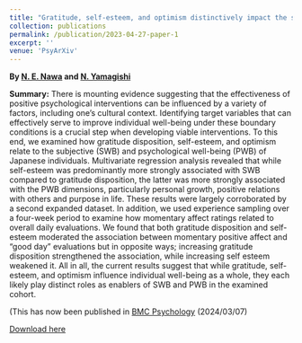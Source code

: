 ```yaml
---
title: "Gratitude, self-esteem, and optimism distinctively impact the subjective and psychological well-being of Japanese individuals"
collection: publications
permalink: /publication/2023-04-27-paper-1
excerpt: ''
venue: 'PsyArXiv'
---
```


<b>By <a href="https://eijinawa.github.io">N. E. Nawa</a> and <a href="http://www.ritsumei.ac.jp/~yamagisi/index-e.html">N. Yamagishi</a></b>

<b>Summary:</b> There is mounting evidence suggesting that the
effectiveness of positive psychological interventions can be
influenced by a variety of factors, including one’s cultural
context. Identifying target variables that can effectively serve to
improve individual well-being under these boundary conditions is a
crucial step when developing viable interventions. To this end, we
examined how gratitude disposition, self-esteem, and optimism relate
to the subjective (SWB) and psychological well-being (PWB) of Japanese
individuals. Multivariate regression analysis revealed that while
self-esteem was predominantly more strongly associated with SWB
compared to gratitude disposition, the latter was more strongly
associated with the PWB dimensions, particularly personal growth,
positive relations with others and purpose in life. These results were
largely corroborated by a second expanded dataset. In addition, we
used experience sampling over a four-week period to examine how
momentary affect ratings related to overall daily evaluations. We
found that both gratitude disposition and self-esteem moderated the
association between momentary positive affect and “good day”
evaluations but in opposite ways; increasing gratitude disposition
strengthened the association, while increasing self esteem weakened
it. All in all, the current results suggest that while gratitude,
self-esteem, and optimism influence individual well-being as a whole,
they each likely play distinct roles as enablers of SWB and PWB in the
examined cohort.

<bf>(This has now been published in <a href="https://bmcpsychology.biomedcentral.com/articles/10.1186/s40359-024-01606-y">BMC Psychology</a> (2024/03/07)</bf>

[Download here](https://osf.io/preprints/psyarxiv/rcp6w)

